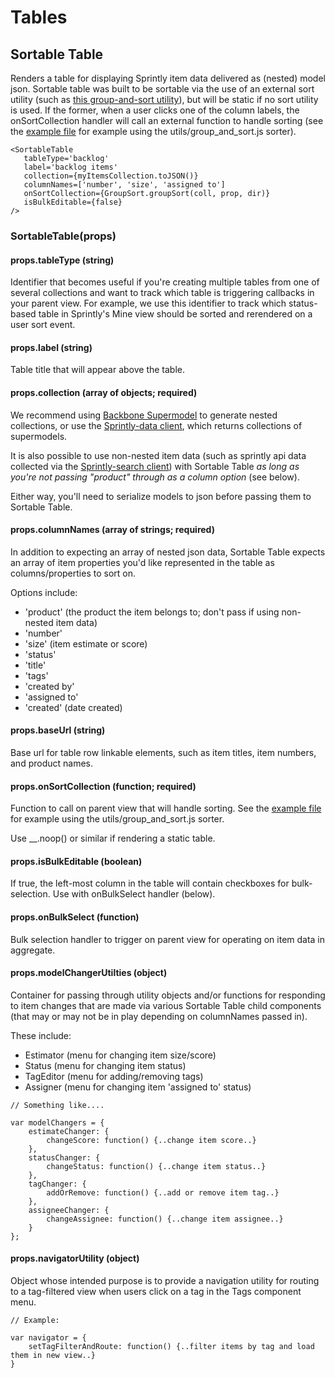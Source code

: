 # Tables

## Sortable Table

Renders a table for displaying Sprintly item data delivered as (nested) model json. Sortable table was built to be sortable via the use of an external sort utility (such as [this group-and-sort utility](../src/utils/group_and_sort.js)), but will be static if no sort utility is used. If the former, when a user clicks one of the column labels, the onSortCollection handler will call an external function to handle sorting (see the [example file](../examples/tables.html) for example using the utils/group_and_sort.js sorter).


```
<SortableTable
   tableType='backlog'
   label='backlog items'
   collection={myItemsCollection.toJSON()}
   columnNames=['number', 'size', 'assigned to']
   onSortCollection={GroupSort.groupSort(coll, prop, dir)}
   isBulkEditable={false}
/>
```


### SortableTable(props)

#### props.tableType (string)
Identifier that becomes useful if you're creating multiple tables from one of several collections and want to track which table is triggering callbacks in your parent view. For example, we use this identifier to track which status-based table in Sprintly's Mine view should be sorted and rerendered on a user sort event.


#### props.label (string)
Table title that will appear above the table.


#### props.collection (array of objects; required)
We recommend using [Backbone Supermodel](http://pathable.github.io/supermodel/) to generate nested collections, or use the [Sprintly-data client](https://github.com/sprintly/sprintly-data), which returns collections of supermodels.

It is also possible to use non-nested item data (such as sprintly api data collected via the [Sprintly-search client](https://github.com/sprintly/sprintly-search)) with Sortable Table _as long as you're not passing "product" through as a column option_ (see below).

Either way, you'll need to serialize models to json before passing them to Sortable Table.


#### props.columnNames (array of strings; required)
In addition to expecting an array of nested json data, Sortable Table expects an array of item properties you'd like represented in the table as columns/properties to sort on.

Options include:

* 'product' (the product the item belongs to; don't pass if using non-nested item data)
* 'number'
* 'size' (item estimate or score)
* 'status'
* 'title'
* 'tags'
* 'created by'
* 'assigned to'
* 'created' (date created)


#### props.baseUrl (string)
Base url for table row linkable elements, such as item titles, item numbers, and product names.


#### props.onSortCollection (function; required)
Function to call on parent view that will handle sorting. See the [example file](../examples/tables.html) for example using the utils/group_and_sort.js sorter.

Use __.noop() or similar if rendering a static table.


#### props.isBulkEditable (boolean)
If true, the left-most column in the table will contain checkboxes for bulk-selection. Use with onBulkSelect handler (below).


#### props.onBulkSelect (function)
Bulk selection handler to trigger on parent view for operating on item data in aggregate.


#### props.modelChangerUtilties (object)
Container for passing through utility objects and/or functions for responding to item changes that are made via various Sortable Table child components (that may or may not be in play depending on columnNames passed in).

These include:

* Estimator (menu for changing item size/score)
* Status (menu for changing item status)
* TagEditor (menu for adding/removing tags)
* Assigner (menu for changing item 'assigned to' status)

```
// Something like....

var modelChangers = {
    estimateChanger: {
        changeScore: function() {..change item score..}
    },
    statusChanger: {
        changeStatus: function() {..change item status..}
    },
    tagChanger: {
        addOrRemove: function() {..add or remove item tag..}
    },
    assigneeChanger: {
        changeAssignee: function() {..change item assignee..}
    }
};
```


#### props.navigatorUtility (object)
Object whose intended purpose is to provide a navigation utility for routing to a tag-filtered view when users click on a tag in the Tags component menu.

```
// Example:

var navigator = {
    setTagFilterAndRoute: function() {..filter items by tag and load them in new view..}
}
```
